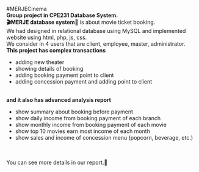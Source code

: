 #MERJECinema
**<br/>Group project in CPE231 Database System.**
**<br/>🎬MERJE database system🍿** is about movie ticket booking. 
<br/>We had designed in relational database using MySQL and implemented website using html, php, js, css.
<br/>We consider in 4 users that are client, employee, master, administrator.
**<br/>This project has complex transactions**
  - adding new theater
  - showing details of booking
  - adding booking payment point to client
  - adding concession payment and adding point to client
 

**<br/>and it also has advanced analysis report**
  - show summary about booking before payment
  - show daily income from booking payment of each branch
  - show monthly income from booking payment of each movie
  - show top 10 movies earn most income of each month
  - show sales and income of concession menu (popcorn, beverage, etc.)

<br/><br/>You can see more details in our report.💖
